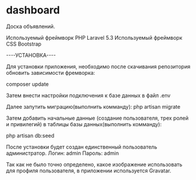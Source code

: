# dashboard
Доска объявлений.

Используемый фреймворк PHP Laravel 5.3
Используемый фреймворк CSS Bootstrap
 
 
----УСТАНОВКА----

Для установки приложения, необходимо после скачивания репозитория обновить зависимости фремворка:

composer update

Затем внести настройки подключения к базе данных в файл .env


Далее запутить миграцию(выполнить комманду):
php artisan migrate

Затем добавить начальные данные (создание пользователя, трех ролей и привилегий) в таблицы базы данных(выполнить комманду):

php artisan db:seed


После установки будет создан единственный пользователь администратор.
Логин:  admin
Пароль: admin

Так как не было точно определено, какое изображение использовать для профиля пользователя, в приложении используется Gravatar.

